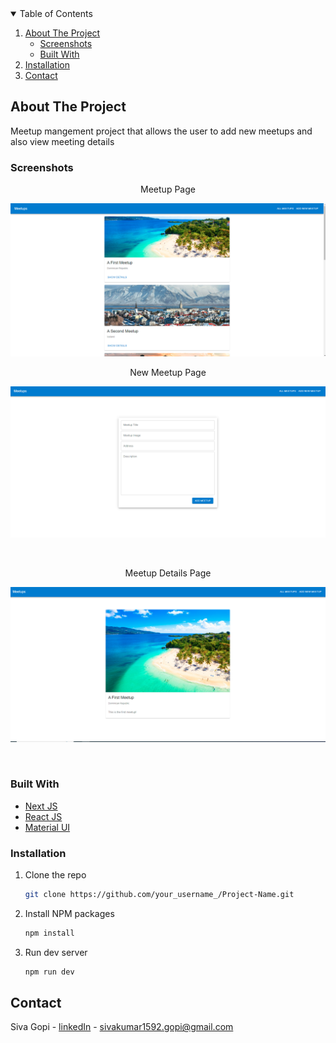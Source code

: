 

<!-- TABLE OF CONTENTS -->
<details open="open">
  <summary>Table of Contents</summary>
  <ol>
    <li>
      <a href="#about-the-project">About The Project</a>
      <ul>
        <li><a href="#Screenshots">Screenshots</a></li>
        <li><a href="#built-with">Built With</a></li>
      </ul>
    </li>
    <li>
        <a href="#installation">Installation</a>
    </li>
    <li><a href="#contact">Contact</a></li>
  </ol>
</details>

<!-- ABOUT THE PROJECT -->
## About The Project

Meetup mangement project that allows the user to add new meetups and also view meeting details

### Screenshots

<p align="center">
  <p align="center">Meetup Page</p>
  <img src="screenshots/meetup_page.png" alt="Home section">
   </p>
<p align="center">
  <p align="center">New Meetup Page</p>
  <img src="screenshots/add_meetup.png" alt="Home section">
   </p>
<br />
<p align="center">
  <p align="center">Meetup Details Page</p>
  <img src="screenshots/meetup_details.png" alt="About section">
   </p>
<br />

### Built With

* [Next JS](https://nextjs.org/)
* [React JS](https://reactjs.org/)
* [Material UI](https://material-ui.com/)


### Installation

1. Clone the repo
   ```sh
   git clone https://github.com/your_username_/Project-Name.git
   ```
2. Install NPM packages
   ```sh
   npm install
   ```
   
3. Run dev server
   ```sh
   npm run dev
   ```

<!-- CONTACT -->
## Contact

Siva Gopi - [linkedIn](https://www.linkedin.com/in/siva-kumar-gopi) - sivakumar1592.gopi@gmail.com

